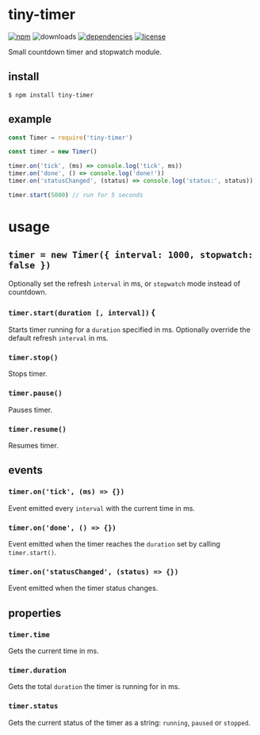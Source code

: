 # tiny-timer

[![npm](https://img.shields.io/npm/v/tiny-timer.svg)](https://npm.im/tiny-timer)
![downloads](https://img.shields.io/npm/dt/tiny-timer.svg)
[![dependencies](https://david-dm.org/mathiasvr/tiny-timer.svg)](https://david-dm.org/mathiasvr/tiny-timer)
[![license](https://img.shields.io/:license-MIT-blue.svg)](https://mvr.mit-license.org)

Small countdown timer and stopwatch module.

## install
```shell
$ npm install tiny-timer
```

## example
```javascript
const Timer = require('tiny-timer')

const timer = new Timer()

timer.on('tick', (ms) => console.log('tick', ms))
timer.on('done', () => console.log('done!'))
timer.on('statusChanged', (status) => console.log('status:', status))

timer.start(5000) // run for 5 seconds
```

# usage

## `timer = new Timer({ interval: 1000, stopwatch: false })`
Optionally set the refresh `interval` in ms, or `stopwatch` mode instead of countdown.

### `timer.start(duration [, interval])` {
Starts timer running for a `duration` specified in ms.
Optionally override the default refresh `interval` in ms.

### `timer.stop()`
Stops timer.

### `timer.pause()`
Pauses timer.

### `timer.resume()`
Resumes timer.

## events

### `timer.on('tick', (ms) => {})`
Event emitted every `interval` with the current time in ms.

### `timer.on('done', () => {})`
Event emitted when the timer reaches the `duration` set by calling `timer.start()`.

### `timer.on('statusChanged', (status) => {})`
Event emitted when the timer status changes.

## properties

### `timer.time`
Gets the current time in ms.

### `timer.duration`
Gets the total `duration` the timer is running for in ms.

### `timer.status`
Gets the current status of the timer as a string: `running`, `paused` or `stopped`.
